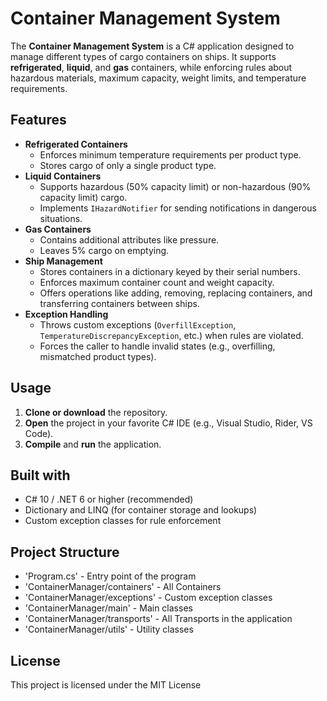 # Container Management System

The **Container Management System** is a C# application designed to manage different types of cargo containers on ships. It supports **refrigerated**, **liquid**, and **gas** containers, while enforcing rules about hazardous materials, maximum capacity, weight limits, and temperature requirements.

## Features

- **Refrigerated Containers**  
  - Enforces minimum temperature requirements per product type.  
  - Stores cargo of only a single product type.  
- **Liquid Containers**  
  - Supports hazardous (50% capacity limit) or non-hazardous (90% capacity limit) cargo.  
  - Implements `IHazardNotifier` for sending notifications in dangerous situations.  
- **Gas Containers**  
  - Contains additional attributes like pressure.  
  - Leaves 5% cargo on emptying.  
- **Ship Management**  
  - Stores containers in a dictionary keyed by their serial numbers.  
  - Enforces maximum container count and weight capacity.  
  - Offers operations like adding, removing, replacing containers, and transferring containers between ships.  
- **Exception Handling**  
  - Throws custom exceptions (`OverfillException`, `TemperatureDiscrepancyException`, etc.) when rules are violated.  
  - Forces the caller to handle invalid states (e.g., overfilling, mismatched product types).

## Usage

1. **Clone or download** the repository.
2. **Open** the project in your favorite C# IDE (e.g., Visual Studio, Rider, VS Code).
3. **Compile** and **run** the application.

## Built with 
- C# 10 / .NET 6 or higher (recommended)
- Dictionary and LINQ (for container storage and lookups)
- Custom exception classes for rule enforcement

## Project Structure
- 'Program.cs' - Entry point of the program
- 'ContainerManager/containers' - All Containers
- 'ContainerManager/exceptions' - Custom exception classes
- 'ContainerManager/main' - Main classes
- 'ContainerManager/transports' - All Transports in the application
- 'ContainerManager/utils' - Utility classes

## License
This project is licensed under the MIT License
